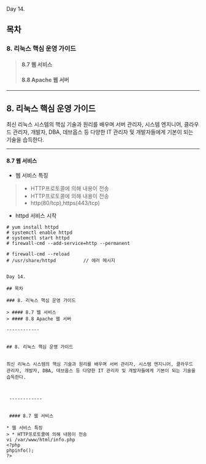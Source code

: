 Day 14.

## 목차
 
### 8. 리눅스 핵심 운영 가이드

> #### 8.7 웹 서비스
> #### 8.8 Apache 웹 서버

------------
 
 
## 8. 리눅스 핵심 운영 가이드
 
 
최신 리눅스 시스템의 핵심 기술과 원리를 배우며 서버 관리자, 시스템 엔지니어, 클라우드 관리자, 개발자, DBA, 데브옵스 등 다양한 IT 관리자 및 개발자들에게 기본이 되는 기술을 습득한다.



 ------------

 
 #### 8.7 웹 서비스

* 웹 서비스 특징
> * HTTP프로토콜에 의해 내용이 전송
> * HTTP프로토콜에 의해 내용이 전송
> * http(80/tcp),https(443/tcp)
* httpd 서비스 시작
```
# yum install httpd
# systemctl enable httpd
# systemctl start httpd
# firewall-cmd --add-service=http --permanent

# firewall-cmd --reload
# /usr/share/httpd          // 에러 메시지


Day 14.

## 목차
 
### 8. 리눅스 핵심 운영 가이드

> #### 8.7 웹 서비스
> #### 8.8 Apache 웹 서버

------------
 
 
## 8. 리눅스 핵심 운영 가이드
 
 
최신 리눅스 시스템의 핵심 기술과 원리를 배우며 서버 관리자, 시스템 엔지니어, 클라우드 관리자, 개발자, DBA, 데브옵스 등 다양한 IT 관리자 및 개발자들에게 기본이 되는 기술을 습득한다.



 ------------

 
 #### 8.7 웹 서비스

* 웹 서비스 특징
> * HTTP프로토콜에 의해 내용이 전송
vi /var/www/html/info.php
<?php
phpinfo();
?>
